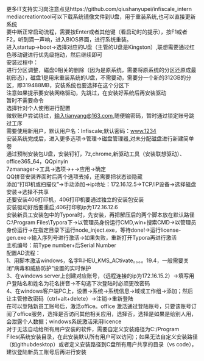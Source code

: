 更多IT支持实习岗注意点见https://github.com/qiushanyupei/infiscale_intern<br>
mediacreationtool可以下载系统镜像文件到U盘，用于重装系统,也可以直接更新系统<br>
要中断正常启动流程，需要按Enter或者其他键（看启动时的提示），按F1或者F2，听到滴一声响，进入BIOS界面，进行系统重装。<br>
进入startup->boot->选择对应的U盘（主管的U盘是Kingston）,联想需要通过红色移动键进行优先级拖动，然后继续即可<br>
安装过程中：<br>
进行分区调整，磁盘0相关的删除（因为是原系统，需要将原系统的分区还原成最初形态），磁盘1是用来重装系统的U盘，不需要动，需要分一个新的312GB的分区，即319488MB，安装系统也要选择在这个分区下<br>
注意如果提示要安装网络驱动，先跳过，在安装好系统后再安装驱动<br>
暂时不需要命令<br>
选择针对个人使用进行配置<br>
微软账户尝试绕过，输入tianyang@163.com,随便输密码，暂时通过锁定账号跳过工序<br>
需要使用新用户，默认用户名：Infiscale;默认密码：www.1234<br>
安装系统完成后，进入更多选项->管理->磁盘管理器,对未分配磁盘进行新建简单卷<br>
通过预制安装包U盘，安装钉钉，7z,chrome,新驱动工具（安装联想驱动）、office365_64，QQpinyin<br>
7zmanager->工具->选项->+->应用->确定<br>
QQ拼音安装界面时后两个选项去掉，还需要把状态谈隐藏<br>
添加“打印机或扫描仪”->手动添加->ip地址：172.16.12.5->TCP/IP设备->选择磁盘安装->选择不共享<br>
还要安装406打印机，406打印机要通过独立的安装包安装<br>
安装驱动好后要重启;406打印机ip为172.16.12.6<br>
安装新员工安装包中的Typora时，先安装，再把解压后的两个脚本放在默认路径C:\Program Files\Typora下->以管理员身份运行CMD,win+搜索CMD->以管理员身份运行->在指定目录下运行node_inject.exe，等待done!->运行license-gen.exe->输入序列号进行激活->如果失败，重新打开Typora再进行激活<br>
主机编号：前Type number+后Serial Number<br>
配置AD流程：<br>
1、用脚本激活windows，名字叫HEU_KMS_ACtivate。。。。19.4，一般需要关闭“病毒和威胁防护”设置的实时保护<br>
3、在windows server上创建对应账号，（远程连接的ip为172.16.15.2）->填写用户登陆名和姓名为花名拼音->不勾选下次登陆时必须更改密码<br>
4、在windows客户端PC上，设置->系统->系统信息->域或工作组->添加；然后让主管修改密码（ctrl+alt+delete）->注销->重新登陆<br>
在可以登陆新员工账号后，激活office。office 激活通过登陆账号，只要该账号订阅了office服务，选择是否访问其他相关应用，选择否，选择是如果是给别人用，会泄露个人数据；windows系统激活采用licence<br>
对于无法自动给所有用户安装的软件，需要自定义安装路径为C:/Program Files(系统安装目录，在此安装默认所有用户可以访问)；如果无法自定义安装路径（如githubdesktop）或者定义安装路径到C盘所有用户共享的目录（vs code），建议登陆新员工账号后再进行安装<br>
